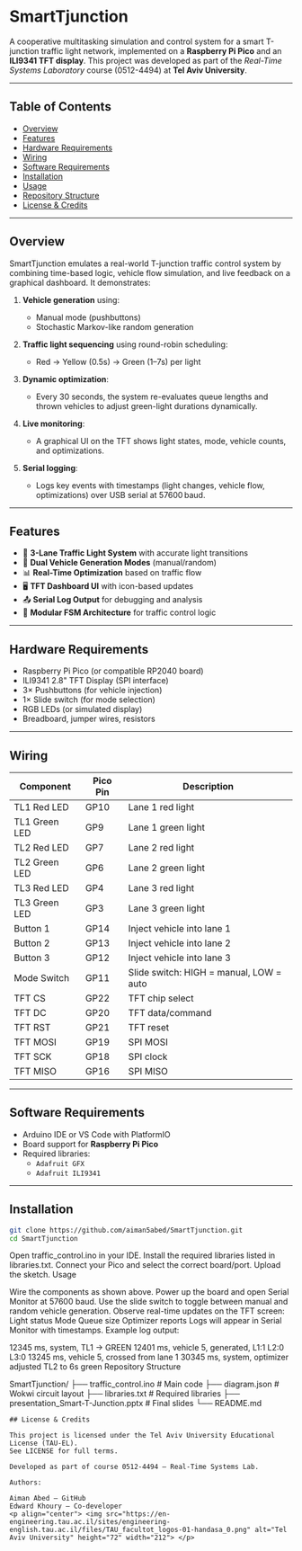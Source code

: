 # SmartTjunction

A cooperative multitasking simulation and control system for a smart T-junction traffic light network, implemented on a **Raspberry Pi Pico** and an **ILI9341 TFT display**. This project was developed as part of the *Real-Time Systems Laboratory* course (0512-4494) at **Tel Aviv University**.

---

## Table of Contents

- [Overview](#overview)
- [Features](#features)
- [Hardware Requirements](#hardware-requirements)
- [Wiring](#wiring)
- [Software Requirements](#software-requirements)
- [Installation](#installation)
- [Usage](#usage)
- [Repository Structure](#repository-structure)
- [License & Credits](#license--credits)

---

## Overview

SmartTjunction emulates a real-world T-junction traffic control system by combining time-based logic, vehicle flow simulation, and live feedback on a graphical dashboard. It demonstrates:

1. **Vehicle generation** using:
   - Manual mode (pushbuttons)
   - Stochastic Markov-like random generation

2. **Traffic light sequencing** using round-robin scheduling:
   - Red → Yellow (0.5s) → Green (1–7s) per light

3. **Dynamic optimization**:
   - Every 30 seconds, the system re-evaluates queue lengths and thrown vehicles to adjust green-light durations dynamically.

4. **Live monitoring**:
   - A graphical UI on the TFT shows light states, mode, vehicle counts, and optimizations.

5. **Serial logging**:
   - Logs key events with timestamps (light changes, vehicle flow, optimizations) over USB serial at 57600 baud.

---

## Features

- 🚦 **3-Lane Traffic Light System** with accurate light transitions
- 🤖 **Dual Vehicle Generation Modes** (manual/random)
- 📊 **Real-Time Optimization** based on traffic flow
- 🖥️ **TFT Dashboard UI** with icon-based updates
- 📤 **Serial Log Output** for debugging and analysis
- 🧠 **Modular FSM Architecture** for traffic control logic

---

## Hardware Requirements

- Raspberry Pi Pico (or compatible RP2040 board)
- ILI9341 2.8" TFT Display (SPI interface)
- 3× Pushbuttons (for vehicle injection)
- 1× Slide switch (for mode selection)
- RGB LEDs (or simulated display)
- Breadboard, jumper wires, resistors

---

## Wiring

| Component        | Pico Pin | Description                             |
|------------------|----------|-----------------------------------------|
| TL1 Red LED      | GP10     | Lane 1 red light                        |
| TL1 Green LED    | GP9      | Lane 1 green light                      |
| TL2 Red LED      | GP7      | Lane 2 red light                        |
| TL2 Green LED    | GP6      | Lane 2 green light                      |
| TL3 Red LED      | GP4      | Lane 3 red light                        |
| TL3 Green LED    | GP3      | Lane 3 green light                      |
| Button 1         | GP14     | Inject vehicle into lane 1              |
| Button 2         | GP13     | Inject vehicle into lane 2              |
| Button 3         | GP12     | Inject vehicle into lane 3              |
| Mode Switch      | GP11     | Slide switch: HIGH = manual, LOW = auto |
| TFT CS           | GP22     | TFT chip select                         |
| TFT DC           | GP20     | TFT data/command                        |
| TFT RST          | GP21     | TFT reset                               |
| TFT MOSI         | GP19     | SPI MOSI                                |
| TFT SCK          | GP18     | SPI clock                               |
| TFT MISO         | GP16     | SPI MISO                                |

---

## Software Requirements

- Arduino IDE or VS Code with PlatformIO
- Board support for **Raspberry Pi Pico**
- Required libraries:
  - `Adafruit GFX`
  - `Adafruit ILI9341`

---

## Installation

```bash
git clone https://github.com/aiman5abed/SmartTjunction.git
cd SmartTjunction
```
Open traffic_control.ino in your IDE.
Install the required libraries listed in libraries.txt.
Connect your Pico and select the correct board/port.
Upload the sketch.
Usage

Wire the components as shown above.
Power up the board and open Serial Monitor at 57600 baud.
Use the slide switch to toggle between manual and random vehicle generation.
Observe real-time updates on the TFT screen:
Light status
Mode
Queue size
Optimizer reports
Logs will appear in Serial Monitor with timestamps.
Example log output:

12345 ms, system, TL1 → GREEN
12401 ms, vehicle 5, generated, L1:1 L2:0 L3:0
13245 ms, vehicle 5, crossed from lane 1
30345 ms, system, optimizer adjusted TL2 to 6s green
Repository Structure

SmartTjunction/
├── traffic_control.ino             # Main code
├── diagram.json                    # Wokwi circuit layout
├── libraries.txt                   # Required libraries
├── presentation_Smart-T-Junction.pptx  # Final slides
└── README.md
```
## License & Credits

This project is licensed under the Tel Aviv University Educational License (TAU-EL).
See LICENSE for full terms.

Developed as part of course 0512-4494 – Real-Time Systems Lab.

Authors:

Aiman Abed – GitHub
Edward Khoury – Co-developer
<p align="center"> <img src="https://en-engineering.tau.ac.il/sites/engineering-english.tau.ac.il/files/TAU_facultot_logos-01-handasa_0.png" alt="Tel Aviv University" height="72" width="212"> </p> 
